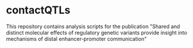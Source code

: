 # contactQTLs

This repository contains analysis scripts for the publication "Shared and distinct molecular effects of regulatory genetic variants provide insight into mechanisms of distal enhancer-promoter communication"
